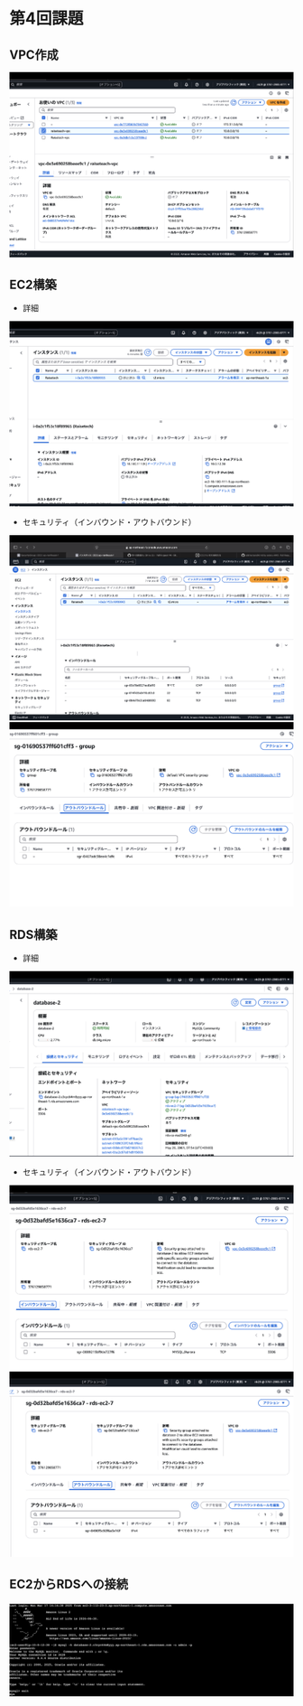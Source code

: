 # 第4回課題


## VPC作成

![vpc](vpc.image1.png)

## EC2構築

* 詳細

![EC2](EC2.image2.png)

* セキュリティ（インバウンド・アウトバウンド）

![EC2](EC2.image3.png)
![EC2](EC2.image4.png)

## RDS構築

* 詳細

![RDS](RDS.image5.png)

* セキュリティ（インバウンド・アウトバウンド）

![RDS](RDS.image6.png)
![RDS](RDS.image7.png)

## EC2からRDSへの接続

![EC2~RDS](EC2~RDS.image8.png)
